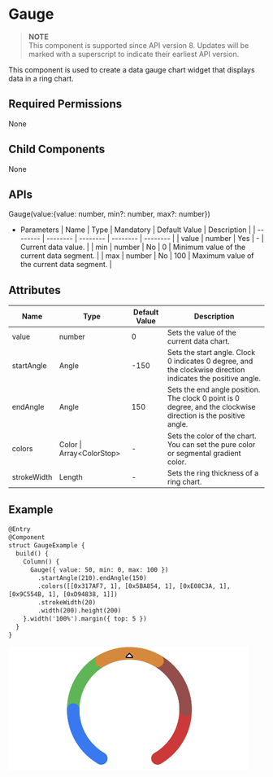 # Gauge


> **NOTE**<br>
> This component is supported since API version 8. Updates will be marked with a superscript to indicate their earliest API version.


This component is used to create a data gauge chart widget that displays data in a ring chart.


## Required Permissions

None


## Child Components

None


## APIs

Gauge(value:{value: number, min?: number, max?: number})

- Parameters
  | Name | Type | Mandatory | Default Value | Description |
  | -------- | -------- | -------- | -------- | -------- |
  | value | number | Yes | - | Current data value. |
  | min | number | No | 0 | Minimum value of the current data segment. |
  | max | number | No | 100 | Maximum value of the current data segment. |


## Attributes

| Name | Type | Default Value | Description |
| -------- | -------- | -------- | -------- |
| value | number | 0 | Sets the value of the current data chart. |
| startAngle | Angle | -150 | Sets the start angle. Clock 0 indicates 0 degree, and the clockwise direction indicates the positive angle. |
| endAngle | Angle | 150 | Sets the end angle position. The clock 0 point is 0 degree, and the clockwise direction is the positive angle. |
| colors | Color \| Array&lt;ColorStop&gt; | - | Sets the color of the chart. You can set the pure color or segmental gradient color. |
| strokeWidth | Length | - | Sets the ring thickness of a ring chart. |


## Example


```
@Entry
@Component
struct GaugeExample {
  build() {
    Column() {
      Gauge({ value: 50, min: 0, max: 100 })
        .startAngle(210).endAngle(150)
        .colors([[0x317AF7, 1], [0x5BA854, 1], [0xE08C3A, 1], [0x9C554B, 1], [0xD94838, 1]])
        .strokeWidth(20)
        .width(200).height(200)
    }.width('100%').margin({ top: 5 })
  }
}
```

![en-us_image_0000001174422916](figures/en-us_image_0000001174422916.png)
